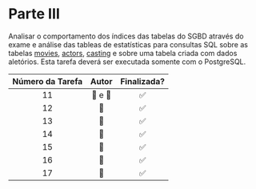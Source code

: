 <!-- https://gist.github.com/rxaviers/7360908 -->
# Parte III

Analisar o comportamento dos índices das tabelas do SGBD através do exame e análise das tableas de estatísticas para consultas SQL
sobre as tabelas [movies](../tabelas/movie.sql), [actors](../tabelas/actor.sql), [casting](../tabelas/casting.sql) e sobre uma tabela criada com dados aletórios.
Esta tarefa deverá ser executada somente com o PostgreSQL.

| Número da Tarefa | Autor             | Finalizada?
|:----------------:|:-----------------:|:----------:|
| 11               | :bear: e :tiger:  | :white_check_mark:
| 12               | :bear:            | :white_check_mark:
| 13               | :bear:            | :white_check_mark:
| 14               | :tiger:           | :white_check_mark:
| 15               | :tiger:           | :white_check_mark:
| 16               | :tiger:           | :white_check_mark:
| 17               | :bear:            | :white_check_mark:
